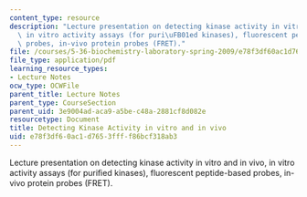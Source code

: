 ```yaml
---
content_type: resource
description: "Lecture presentation on detecting kinase activity in vitro and in vivo,\
  \ in vitro activity assays (for puri\uFB01ed kinases), fluorescent peptide-based\
  \ probes, in-vivo protein probes (FRET)."
file: /courses/5-36-biochemistry-laboratory-spring-2009/e78f3df60ac1d7653ffff86bcf318ab3_Slides6.pdf
file_type: application/pdf
learning_resource_types:
- Lecture Notes
ocw_type: OCWFile
parent_title: Lecture Notes
parent_type: CourseSection
parent_uid: 3e9004ad-aca9-a5be-c48a-2881cf8d082e
resourcetype: Document
title: Detecting Kinase Activity in vitro and in vivo
uid: e78f3df6-0ac1-d765-3fff-f86bcf318ab3
---
```

Lecture presentation on detecting kinase activity in vitro and in vivo, in vitro activity assays (for puriﬁed kinases), fluorescent peptide-based probes, in-vivo protein probes (FRET).

